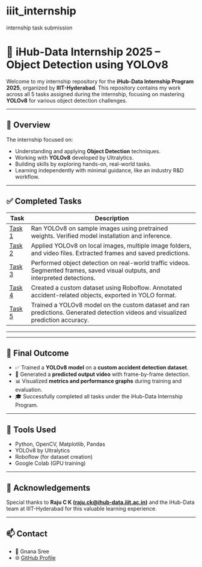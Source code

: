 # iiit_internship
internship task  submission

# 🧠 iHub-Data Internship 2025 – Object Detection using YOLOv8

Welcome to my internship repository for the **iHub-Data Internship Program 2025**, organized by **IIIT-Hyderabad**. This repository contains my work across all 5 tasks assigned during the internship, focusing on mastering **YOLOv8** for various object detection challenges.

---

## 🚀 Overview

The internship focused on:
- Understanding and applying **Object Detection** techniques.
- Working with **YOLOv8** developed by Ultralytics.
- Building skills by exploring hands-on, real-world tasks.
- Learning independently with minimal guidance, like an industry R&D workflow.

---

## ✅ Completed Tasks

| Task | Description |
|------|-------------|
| [Task 1](https://github.com/Gnanasree12/iiit_internship/blob/main/Internship_Task_1.ipynb) | Ran YOLOv8 on sample images using pretrained weights. Verified model installation and inference. |
| [Task 2](https://github.com/Gnanasree12/iiit_internship/blob/main/internship_task_2.ipynb) | Applied YOLOv8 on local images, multiple image folders, and video files. Extracted frames and saved predictions. |
| [Task 3](https://github.com/Gnanasree12/iiit_internship/blob/main/intenship_task3.ipynb) | Performed object detection on real-world traffic videos. Segmented frames, saved visual outputs, and interpreted detections. |
| [Task 4](https://github.com/Gnanasree12/iiit_internship/blob/main/intenship_tast_4.ipynb) | Created a custom dataset using Roboflow. Annotated accident-related objects, exported in YOLO format. |
| [Task 5](https://github.com/Gnanasree12/iiit_internship/blob/main/task_5.ipynb) | Trained a YOLOv8 model on the custom dataset and ran predictions. Generated detection videos and visualized prediction accuracy. |

---

---

## 🏁 Final Outcome

- ✅ Trained a **YOLOv8 model** on a **custom accident detection dataset**.
- 🎯 Generated a **predicted output video** with frame-by-frame detection.
- 📊 Visualized **metrics and performance graphs** during training and evaluation.
- 🎓 Successfully completed all tasks under the iHub-Data Internship Program.

---

## 📌 Tools Used

- Python, OpenCV, Matplotlib, Pandas
- YOLOv8 by Ultralytics
- Roboflow (for dataset creation)
- Google Colab (GPU training)

---

## 🙏 Acknowledgements

Special thanks to **Raju C K (raju.ck@ihub-data.iiit.ac.in)** and the iHub-Data team at IIIT-Hyderabad for this valuable learning experience.

---

## 📫 Contact

- 👤 Gnana Sree  
- 🌐 [GitHub Profile](https://github.com/Gnanasree12)


